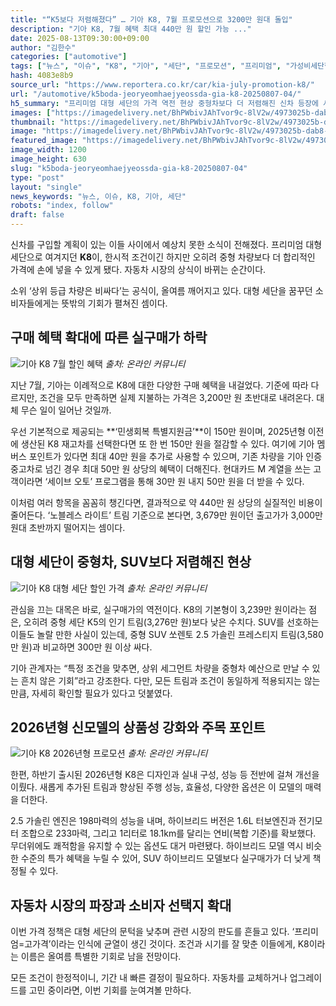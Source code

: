```yaml
---
title: "“K5보다 저렴해졌다” … 기아 K8, 7월 프로모션으로 3200만 원대 돌입"
description: "기아 K8, 7월 혜택 최대 440만 원 할인 가능 ..."
date: 2025-08-13T09:30:00+09:00
author: "김한수"
categories: ["automotive"]
tags: ["뉴스", "이슈", "K8", "기아", "세단", "프로모션", "프리미엄", "가성비세단혁명", "재고차특가인사이트"]
hash: 4083e8b9
source_url: "https://www.reportera.co.kr/car/kia-july-promotion-k8/"
url: "/automotive/k5boda-jeoryeomhaejyeossda-gia-k8-20250807-04/"
h5_summary: "프리미엄 대형 세단의 가격 역전 현상 중형차보다 더 저렴해진 신차 등장에 시장이 들썩"
images: ["https://imagedelivery.net/BhPWbivJAhTvor9c-8lV2w/4973025b-dab8-45a8-04c0-c77789dde600/public", "https://imagedelivery.net/BhPWbivJAhTvor9c-8lV2w/8440632b-8126-464f-f9f6-b25e4805ea00/public", "https://imagedelivery.net/BhPWbivJAhTvor9c-8lV2w/562ee0d8-d584-422c-a295-4fe6a71fb300/public", "https://imagedelivery.net/BhPWbivJAhTvor9c-8lV2w/462f3997-8993-4b39-c6f4-6b44d7b15500/public"]
thumbnail: "https://imagedelivery.net/BhPWbivJAhTvor9c-8lV2w/4973025b-dab8-45a8-04c0-c77789dde600/public"
image: "https://imagedelivery.net/BhPWbivJAhTvor9c-8lV2w/4973025b-dab8-45a8-04c0-c77789dde600/public"
featured_image: "https://imagedelivery.net/BhPWbivJAhTvor9c-8lV2w/4973025b-dab8-45a8-04c0-c77789dde600/public"
image_width: 1200
image_height: 630
slug: "k5boda-jeoryeomhaejyeossda-gia-k8-20250807-04"
type: "post"
layout: "single"
news_keywords: "뉴스, 이슈, K8, 기아, 세단"
robots: "index, follow"
draft: false
---
```


신차를 구입할 계획이 있는 이들 사이에서 예상치 못한 소식이 전해졌다. 프리미엄 대형 세단으로 여겨지던 **K8**이, 한시적 조건이긴 하지만 오히려 중형 차량보다 더 합리적인 가격에 손에 넣을 수 있게 됐다. 자동차 시장의 상식이 바뀌는 순간이다.

소위 ‘상위 등급 차량은 비싸다’는 공식이, 올여름 깨어지고 있다. 대형 세단을 꿈꾸던 소비자들에게는 뜻밖의 기회가 펼쳐진 셈이다.

## 구매 혜택 확대에 따른 실구매가 하락

![기아 K8 7월 할인 혜택](https://imagedelivery.net/BhPWbivJAhTvor9c-8lV2w/562ee0d8-d584-422c-a295-4fe6a71fb300/public)
*출처: 온라인 커뮤니티*


지난 7월, 기아는 이례적으로 K8에 대한 다양한 구매 혜택을 내걸었다. 기준에 따라 다르지만, 조건을 모두 만족하면 실제 지불하는 가격은 3,200만 원 초반대로 내려온다. 대체 무슨 일이 일어난 것일까.

우선 기본적으로 제공되는 **‘민생회복 특별지원금’**이 150만 원이며, 2025년형 이전에 생산된 K8 재고차를 선택한다면 또 한 번 150만 원을 절감할 수 있다. 여기에 기아 멤버스 포인트가 있다면 최대 40만 원을 추가로 사용할 수 있으며, 기존 차량을 기아 인증 중고차로 넘긴 경우 최대 50만 원 상당의 혜택이 더해진다. 현대카드 M 계열을 쓰는 고객이라면 ‘세이브 오토’ 프로그램을 통해 30만 원 내지 50만 원을 더 받을 수 있다.

이처럼 여러 항목을 꼼꼼히 챙긴다면, 결과적으로 약 440만 원 상당의 실질적인 비용이 줄어든다. ‘노블레스 라이트’ 트림 기준으로 본다면, 3,679만 원이던 출고가가 3,000만 원대 초반까지 떨어지는 셈이다.

## 대형 세단이 중형차, SUV보다 저렴해진 현상

![기아 K8 대형 세단 할인 가격](https://imagedelivery.net/BhPWbivJAhTvor9c-8lV2w/462f3997-8993-4b39-c6f4-6b44d7b15500/public)
*출처: 온라인 커뮤니티*


관심을 끄는 대목은 바로, 실구매가의 역전이다. K8의 기본형이 3,239만 원이라는 점은, 오히려 중형 세단 K5의 인기 트림(3,276만 원)보다 낮은 수치다. SUV를 선호하는 이들도 놀랄 만한 사실이 있는데, 중형 SUV 쏘렌토 2.5 가솔린 프레스티지 트림(3,580만 원)과 비교하면 300만 원 이상 싸다.

기아 관계자는 “특정 조건을 맞추면, 상위 세그먼트 차량을 중형차 예산으로 만날 수 있는 흔치 않은 기회”라고 강조한다. 다만, 모든 트림과 조건이 동일하게 적용되지는 않는 만큼, 자세히 확인할 필요가 있다고 덧붙였다.

## 2026년형 신모델의 상품성 강화와 주목 포인트

![기아 K8 2026년형 프로모션](https://imagedelivery.net/BhPWbivJAhTvor9c-8lV2w/8440632b-8126-464f-f9f6-b25e4805ea00/public)
*출처: 온라인 커뮤니티*


한편, 하반기 출시된 2026년형 K8은 디자인과 실내 구성, 성능 등 전반에 걸쳐 개선을 이뤘다. 새롭게 추가된 트림과 향상된 주행 성능, 효율성, 다양한 옵션은 이 모델의 매력을 더한다.

2.5 가솔린 엔진은 198마력의 성능을 내며, 하이브리드 버전은 1.6L 터보엔진과 전기모터 조합으로 233마력, 그리고 1리터로 18.1km를 달리는 연비(복합 기준)를 확보했다. 무더위에도 쾌적함을 유지할 수 있는 옵션도 대거 마련됐다. 하이브리드 모델 역시 비슷한 수준의 특가 혜택을 누릴 수 있어, SUV 하이브리드 모델보다 실구매가가 더 낮게 책정될 수 있다.

## 자동차 시장의 파장과 소비자 선택지 확대

이번 가격 정책은 대형 세단의 문턱을 낮추며 관련 시장의 판도를 흔들고 있다. ‘프리미엄=고가격’이라는 인식에 균열이 생긴 것이다. 조건과 시기를 잘 맞춘 이들에게, K8이라는 이름은 올여름 특별한 기회로 남을 전망이다. 

모든 조건이 한정적이니, 기간 내 빠른 결정이 필요하다. 자동차를 교체하거나 업그레이드를 고민 중이라면, 이번 기회를 눈여겨볼 만하다.
